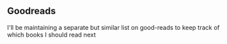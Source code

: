 ## Goodreads
I'll be maintaining a separate but similar list on good-reads to keep track of which books I should read next
